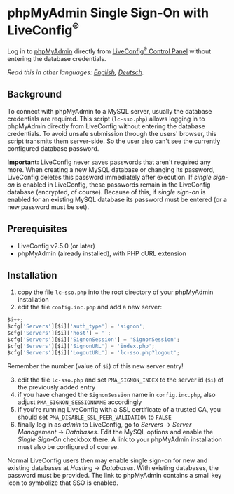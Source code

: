 # phpMyAdmin Single Sign-On with LiveConfig<sup>®</sup>
Log in to [phpMyAdmin](https://www.phpMyAdmin.net) directly from [LiveConfig<sup>®</sup> Control Panel](https://www.liveconfig.com) without entering the database credentials.

*Read this in other languages: [English](README.md), [Deutsch](README.de.md).*

## Background
To connect with phpMyAdmin to a MySQL server, usually the database credentials are required. This script (`lc-sso.php`) allows logging in to phpMyAdmin directly from LiveConfig without entering the database credentials. To avoid unsafe submission through the users' browser, this script transmits them server-side. So the user also can't see the currently configured database password.

**Important:** LiveConfig never saves passwords that aren't required any more. When creating a new MySQL database or changing its password, LiveConfig deletes this password immediately after execution. If *single sign-on* is enabled in LiveConfig, these passwords remain in the LiveConfig database (encrypted, of course). Because of this, if *single sign-on* is enabled for an existing MySQL database its password must be entered (or a new password must be set).

## Prerequisites
* LiveConfig v2.5.0 (or later)
* phpMyAdmin (already installed), with PHP cURL extension

## Installation
1. copy the file `lc-sso.php` into the root directory of your phpMyAdmin installation
2. edit the file `config.inc.php` and add a new server:

```javascript
$i++;
$cfg['Servers'][$i]['auth_type'] = 'signon';
$cfg['Servers'][$i]['host'] = '';
$cfg['Servers'][$i]['SignonSession'] = 'SignonSession';
$cfg['Servers'][$i]['SignonURL'] = 'index.php';
$cfg['Servers'][$i]['LogoutURL'] = 'lc-sso.php?logout';
```

   Remember the number (value of `$i`) of this new server entry!

3. edit the file `lc-sso.php` and set `PMA_SIGNON_INDEX` to the server id (`$i`) of the previously added entry
4. if you have changed the `SignonSession` name in `config.inc.php`, also adjust `PMA_SIGNON_SESSIONNAME` accordingly
5. if you're running LiveConfig with a SSL certificate of a trusted CA, you should set `PMA_DISABLE_SSL_PEER_VALIDATION` to `FALSE`
6. finally log in as *admin* to LiveConfig, go to *Servers* -> *Server Management* -> *Databases*. Edit the MySQL options and enable the *Single Sign-On* checkbox there. A link to your phpMyAdmin installation must also be configured of course.

Normal LiveConfig users then may enable single sign-on for new and existing databases at *Hosting* -> *Databases*. With existing databases, the password must be provided. The link to phpMyAdmin contains a small key icon to symbolize that SSO is enabled.
